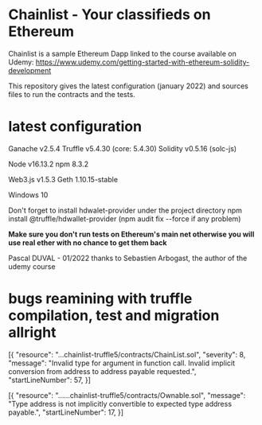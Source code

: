 # Chainlist - Your classifieds on Ethereum

Chainlist is a sample Ethereum Dapp linked to the course available on Udemy: https://www.udemy.com/getting-started-with-ethereum-solidity-development

This repository gives the latest configuration (january 2022) and sources files to run the contracts and the tests.

# latest configuration
Ganache v2.5.4
Truffle v5.4.30 (core: 5.4.30)
Solidity v0.5.16 (solc-js)

Node v16.13.2
npm 8.3.2

Web3.js v1.5.3
Geth 1.10.15-stable

Windows 10

Don't forget to install hdwalet-provider under the project directory npm install @truffle/hdwallet-provider
(npm audit fix --force if any problem)

**Make sure you don't run tests on Ethereum's main net otherwise you will use real ether with no chance to get them back**

Pascal DUVAL - 01/2022
thanks to Sebastien Arbogast, the author of the udemy course

# bugs reamining with truffle compilation, test and migration allright 
[{
	"resource": "...chainlist-truffle5/contracts/ChainList.sol",
	"severity": 8,
	"message": "Invalid type for argument in function call. Invalid implicit conversion from address to address payable requested.",
	"startLineNumber": 57,
}]

[{
	"resource": "......chainlist-truffle5/contracts/Ownable.sol",
	"message": "Type address is not implicitly convertible to expected type address payable.",
	"startLineNumber": 17,
}]


